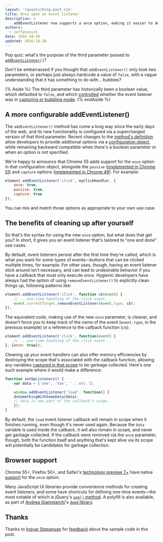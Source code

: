 ```yaml
---
layout: 'layouts/blog-post.njk'
title: Once upon an event listener
description: >
    addEventListener now supports a once option, making it easier to define events that clean up after themselves.
authors:
  - jeffposnick
date: 2016-10-20
updated: 2016-10-20
---
```



Pop quiz: what's the purpose of the third parameter passed to
[`addEventListener()`](https://developer.mozilla.org/docs/Web/API/EventTarget/addEventListener)?

Don't be embarrassed if you thought that `addEventListener()` only took two
parameters, or perhaps just always hardcode a value of `false`, with a vague
understanding that it has something to do with… bubbles?

{% Aside %}
The third parameter has historically been a boolean value, which defaulted
to `false`, and which
[controlled](https://developer.mozilla.org/docs/Web/API/EventTarget/addEventListener#Parameters)
whether the event listener was in [capturing or bubbling
mode](http://stackoverflow.com/a/4616720/385997).
{% endAside %}


## A more configurable addEventListener()

The `addEventListener()` method has come a long way since the early days of the
web, and its new functionality is configured via a supercharged version of that
third parameter. Recent changes to the [method's
definition](https://dom.spec.whatwg.org/#dom-eventtarget-addeventlistener) allow
developers to provide additional options via a [configuration
object](https://developer.mozilla.org/docs/Web/API/EventTarget/addEventListener#Parameters),
while remaining backward compatible when there's a boolean parameter or when an
option is not specified.

We're happy to announce that Chrome 55 adds support for the `once` option in
that configuration object, alongside the `passive` ([implemented in Chrome
51](/web/updates/2016/06/passive-event-listeners))
and `capture` options ([implemented in Chrome
49](https://www.chromestatus.com/feature/5718574840676352)). For example:

```js
element.addEventListener('click', myClickHandler, {
    once: true,
    passive: true,
    capture: true
});
```

You can mix and match those options as appropriate to your own use case.

## The benefits of cleaning up after yourself

So that's the syntax for using the new `once` option, but what does that get
you? In short, it gives you an event listener that's tailored to "one and done"
use cases.

By default, event listeners persist after the first time they're called, which
is what you want for some types of events—buttons that can be clicked multiple
times, for example. For other uses, though, having an event listener stick
around isn't necessary, and can lead to undesirable behavior if you have a
callback that must only execute once. Hygienic developers have always had the
option of using `removeEventListener()` to explicitly clean things up, following
patterns like:


```js
element.addEventListener('click', function cb(event) {
    // ...one-time handling of the click event...
    event.currentTarget.removeEventListener(event.type, cb);
});
```

The equivalent code, making use of the new `once` parameter, is cleaner, and
doesn't force you to keep track of the name of the event (`event.type`, in the
previous example) or a reference to the callback function (`cb`):

```js
element.addEventListener('click', function(event) {
    // ...one-time handling of the click event...
}, {once: true});
```

Cleaning up your event handlers can also offer memory efficiencies by destroying
the scope that's associated with the callback function, allowing any variables
[captured in that
scope](https://robertnyman.com/2008/10/09/explaining-javascript-scope-and-closures/)
to be garbage collected. Here's one such example where it would make a
difference:

```js
function setUpListeners() {
    var data = ['one', 'two', '...etc.'];

    window.addEventListener('load', function() {
    doSomethingWithSomeData(data);
    // data is now part of the callback's scope.
    });
}
```

By default, the `load` event listener callback will remain in scope when it
finishes running, even though it's never used again. Because the `data` variable
is used inside the callback, it will also remain in scope, and never get garbage
collected. If the callback were removed via the `once` parameter, though, both
the function itself and anything that's kept alive via its scope will
potentially be candidates for garbage collection.

## Browser support

Chrome 55+, Firefox 50+, and Safari's [technology preview
7+](https://webkit.org/blog/6640/release-notes-for-safari-technology-preview-release-7/)
have native [support](http://caniuse.com/#feat=once-event-listener) for the
`once` option.

Many JavaScript UI libraries provide convenience methods for creating event
listeners, and some have shortcuts for defining one-time events—the most notable
of which is jQuery's [`one()` method](http://api.jquery.com/one/).  A polyfill
is also available, as part of
[Andrea Giammarchi](https://twitter.com/WebReflection)'s
[`dom4` library](https://github.com/WebReflection/dom4).

## Thanks

Thanks to [Ingvar Stepanyan](https://twitter.com/RReverser) for
[feedback](https://twitter.com/RReverser/status/789160090624557056) about the
sample code in this post.

